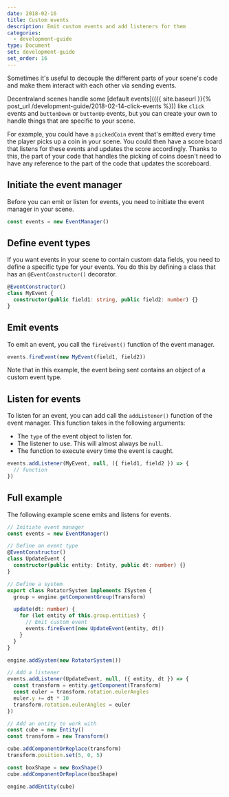 ```yaml
---
date: 2018-02-16
title: Custom events
description: Emit custom events and add listeners for them
categories:
  - development-guide
type: Document
set: development-guide
set_order: 16
---
```


Sometimes it's useful to decouple the different parts of your scene's code and make them interact with each other via sending events.

Decentraland scenes handle some [default events](({{ site.baseurl }}{% post_url /development-guide/2018-02-14-click-events %})) like `click` events and `buttonDown` or `buttonUp` events, but you can create your own to handle things that are specific to your scene.

For example, you could have a `pickedCoin` event that's emitted every time the player picks up a coin in your scene. You could then have a score board that listens for these events and updates the score accordingly. Thanks to this, the part of your code that handles the picking of coins doesn't need to have any reference to the part of the code that updates the scoreboard.

## Initiate the event manager

Before you can emit or listen for events, you need to initiate the event manager in your scene.

```ts
const events = new EventManager()
```

## Define event types

If you want events in your scene to contain custom data fields, you need to define a specific type for your events. You do this by defining a class that has an `@EventConstructor()` decorator.

```ts
@EventConstructor()
class MyEvent {
  constructor(public field1: string, public field2: number) {}
}
```

## Emit events

To emit an event, you call the `fireEvent()` function of the event manager.

```ts
events.fireEvent(new MyEvent(field1, field2))
```

Note that in this example, the event being sent contains an object of a custom event type.

## Listen for events

To listen for an event, you can add call the `addListener()` function of the event manager. This function takes in the following arguments:

- The `type` of the event object to listen for.
- The listener to use. This will almost always be `null`.
- The function to execute every time the event is caught.

```ts
events.addListener(MyEvent, null, ({ field1, field2 }) => {
  // function
})
```

## Full example

The following example scene emits and listens for events.

```ts
// Initiate event manager
const events = new EventManager()

// Define an event type
@EventConstructor()
class UpdateEvent {
  constructor(public entity: Entity, public dt: number) {}
}

// Define a system
export class RotatorSystem implements ISystem {
  group = engine.getComponentGroup(Transform)

  update(dt: number) {
    for (let entity of this.group.entities) {
      // Emit custom event
      events.fireEvent(new UpdateEvent(entity, dt))
    }
  }
}

engine.addSystem(new RotatorSystem())

// Add a listener
events.addListener(UpdateEvent, null, ({ entity, dt }) => {
  const transform = entity.getComponent(Transform)
  const euler = transform.rotation.eulerAngles
  euler.y += dt * 10
  transform.rotation.eulerAngles = euler
})

// Add an entity to work with
const cube = new Entity()
const transform = new Transform()

cube.addComponentOrReplace(transform)
transform.position.set(5, 0, 5)

const boxShape = new BoxShape()
cube.addComponentOrReplace(boxShape)

engine.addEntity(cube)
```
